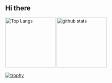 ## Hi there 

<p align="left"> 
  <img alt="Top Langs" height="159px" src="https://github-readme-stats.vercel.app/api/top-langs/?username=panno8M&layout=compact&show_icons=true&theme=onedark" />
  <img alt="github stats" height="159px" src="https://github-readme-stats.vercel.app/api?username=panno8M&theme=onedark&show_icons=ture" />
</p>

[![trophy](https://github-profile-trophy.vercel.app/?username=panno8M&theme=onedark&column=6
)](https://github.com/ryo-ma/github-profile-trophy)


<!--
**panno8M/panno8M** is a ✨ _special_ ✨ repository because its `README.md` (this file) appears on your GitHub profile.

Here are some ideas to get you started:

- 🔭 I’m currently working on ...
- 🌱 I’m currently learning ...
- 👯 I’m looking to collaborate on ...
- 🤔 I’m looking for help with ...
- 💬 Ask me about ...
- 📫 How to reach me: ...
- 😄 Pronouns: ...
- ⚡ Fun fact: ...
-->
